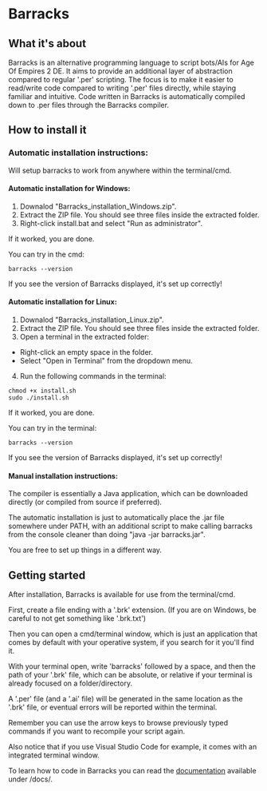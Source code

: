 # Barracks

## What it's about

Barracks is an alternative programming language to script bots/AIs for Age Of Empires 2 DE.
It aims to provide an additional layer of abstraction compared to regular '.per' scripting.
The focus is to make it easier to read/write code compared to writing '.per' files directly, while staying familiar and intuitive.
Code written in Barracks is automatically compiled down to .per files through the Barracks compiler.

## How to install it

### Automatic installation instructions:

Will setup barracks to work from anywhere within the terminal/cmd.

#### Automatic installation for **Windows**:

1. Downalod "Barracks_installation_Windows.zip".
2. Extract the ZIP file. You should see three files inside the extracted folder.
3. Right-click install.bat and select "Run as administrator".

If it worked, you are done.

You can try in the cmd:
```text
barracks --version
```
If you see the version of Barracks displayed, it's set up correctly!

#### Automatic installation for **Linux**:

1. Downalod "Barracks_installation_Linux.zip".
2. Extract the ZIP file. You should see three files inside the extracted folder.
3. Open a terminal in the extracted folder:
  - Right-click an empty space in the folder.
  - Select "Open in Terminal" from the dropdown menu.
4. Run the following commands in the terminal:

```text
chmod +x install.sh
sudo ./install.sh
```

If it worked, you are done.

You can try in the terminal:
```text
barracks --version
```
If you see the version of Barracks displayed, it's set up correctly!


#### Manual installation instructions:

The compiler is essentially a Java application, which can be downloaded directly (or compiled from source if preferred).

The automatic installation is just to automatically place the .jar file somewhere under PATH, with an additional script to make calling barracks from the console cleaner than doing "java -jar barracks.jar".

You are free to set up things in a different way.


## Getting started

After installation, Barracks is available for use from the terminal/cmd.

First, create a file ending with a '.brk' extension. (If you are on Windows, be careful to not get something like '.brk.txt')

Then you can open a cmd/terminal window, which is just an application that comes by default with your operative system, if you search for it you'll find it.

With your terminal open, write 'barracks' followed by a space, and then the path of your '.brk' file, which can be absolute, or relative if your terminal is already focused on a folder/directory.

A '.per' file (and a '.ai' file) will be generated in the same location as the '.brk' file, or eventual errors will be reported within the terminal.

Remember you can use the arrow keys to browse previously typed commands if you want to recompile your script again.

Also notice that if you use Visual Studio Code for example, it comes with an integrated terminal window.


To learn how to code in Barracks you can read the [documentation](docs/scripting-guide.md) available under /docs/.
